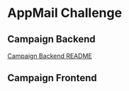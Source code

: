 # AppMail Challenge

## Campaign Backend
[Campaign Backend README](/campaign-backend/README.md)

## Campaign Frontend